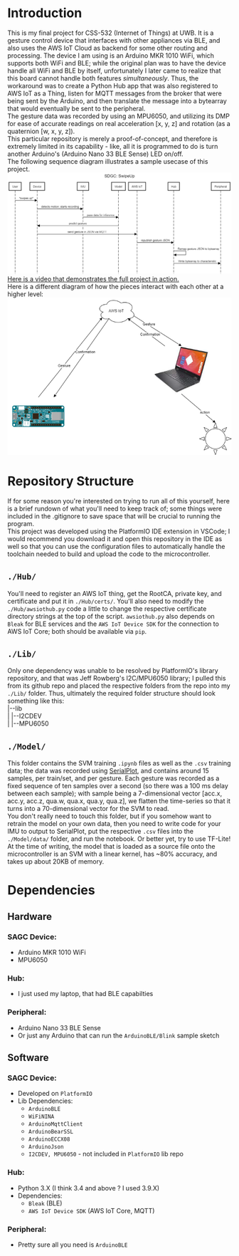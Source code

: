 # Introduction

This is my final project for CSS-532 (Internet of Things) at UWB. It is a gesture control device that interfaces with other appliances via BLE, and also uses the AWS IoT Cloud as backend for some other routing and processing. The device I am using is an Arduino MKR 1010 WiFi, which supports both WiFi and BLE; while the original plan was to have the device handle all WiFi and BLE by itself, unfortunately I later came to realize that this board cannot handle both features _simultaneously_. Thus, the workaround was to create a Python Hub app that was also registered to AWS IoT as a Thing, listen for MQTT messages from the broker that were being sent by the Arduino, and then translate the message into a bytearray that would eventually be sent to the peripheral.  
The gesture data was recorded by using an MPU6050, and utilizing its DMP for ease of accurate readings on real acceleration [x, y, z] and rotation (as a quaternion [w, x, y, z]).  
This particular repository is merely a proof-of-concept, and therefore is extremely limited in its capability - like, all it is programmed to do is turn another Arduino's (Arduino Nano 33 BLE Sense) LED on/off.\
The following sequence diagram illustrates a sample usecase of this project.
![Here is a sequence diagram that illustrates a sample usecase of this project.](./diagrams/Sequence_Diagram_SwipeUp.png)
[Here is a video that demonstrates the full project in action.](https://drive.google.com/file/d/1FRbBJqgvwo-OsWDxSmSbhf1nBRPFdGwT/view?usp=sharing)  
Here is a different diagram of how the pieces interact with each other at a higher level:
![Here is a different diagram of how the pieces interact with each other at a higher level:](./diagrams/SDGC_dataflow.png)

# Repository Structure
If for some reason you're interested on trying to run all of this yourself, here is a brief rundown of what you'll need to keep track of; some things were included in the .gitignore to save space that will be crucial to running the program.  
This project was developed using the PlatformIO IDE extension in VSCode; I would recommend you download it and open this repository in the IDE as well so that you can use the configuration files to automatically handle the toolchain needed to build and upload the code to the microcontroller.

## `./Hub/`
You'll need to register an AWS IoT thing, get the RootCA, private key, and certificate and put it in   `./Hub/certs/`. You'll also need to modify the `./Hub/awsiothub.py` code a little to change the respective certificate directory strings at the top of the script. `awsiothub.py` also depends on `Bleak` for BLE services and the `AWS IoT Device SDK` for the connection to AWS IoT Core; both should be available via `pip`.

## `./Lib/`
Only one dependency was unable to be resolved by PlatformIO's library repository, and that was Jeff Rowberg's I2C/MPU6050 library; I pulled this from its github repo and placed the respective folders from the repo into my `./Lib/` folder. Thus, ultimately the required folder structure should look something like this:  
|--lib  
|  |--I2CDEV  
|  |--MPU6050  

## `./Model/`
This folder contains the SVM training `.ipynb` files as well as the `.csv` training data; the data was recorded using [SerialPlot](https://hackaday.io/project/5334-serialplot-realtime-plotting-software), and contains around 15 samples, per train/set, and per gesture. Each gesture was recorded as a fixed sequence of ten samples over a second (so there was a 100 ms delay between each sample); with sample being a 7-dimensional vector [acc.x, acc.y, acc.z, qua.w, qua.x, qua.y, qua.z], we flatten the time-series so that it turns into a 70-dimensional vector for the SVM to read.  
You don't really need to touch this folder, but if you somehow want to retrain the model on your own data, then you need to write code for your IMU to output to SerialPlot, put the respective `.csv` files into the `./Model/data/` folder, and run the notebook. Or better yet, try to use TF-Lite!  
At the time of writing, the model that is loaded as a source file onto the microcontroller is an SVM with a linear kernel, has ~80% accuracy, and takes up about 20KB of memory.

# Dependencies 

## Hardware 

### SAGC Device:
- Arduino MKR 1010 WiFi
- MPU6050

### Hub:
- I just used my laptop, that had BLE capabilties 

### Peripheral:
- Arduino Nano 33 BLE Sense 
- Or just any Arduino that can run the `ArduinoBLE/Blink` sample sketch

## Software 

### SAGC Device:
- Developed on `PlatformIO`
- Lib Dependencies:
  - `ArduinoBLE`
  - `WiFiNINA`
  - `ArduinoMqttClient`
  - `ArduinoBearSSL`
  - `ArduinoECCX08`
  - `ArduinoJson`
  - `I2CDEV, MPU6050` - not included in `PlatformIO` lib repo

### Hub:
- Python 3.X (I think 3.4 and above ? I used 3.9.X)
- Dependencies:
  - `Bleak` (BLE)
  - `AWS IoT Device SDK` (AWS IoT Core, MQTT)

### Peripheral:
- Pretty sure all you need is `ArduinoBLE`
